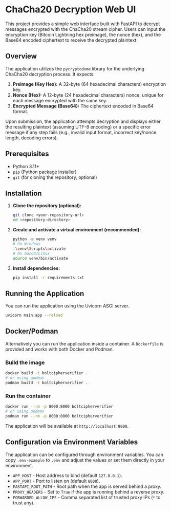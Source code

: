 # ChaCha20 Decryption Web UI

This project provides a simple web interface built with FastAPI to decrypt messages encrypted with the ChaCha20 stream cipher. Users can input the encryption key (Bitcoin Lightning hex preimage), the nonce (hex), and the Base64 encoded ciphertext to receive the decrypted plaintext.

## Overview

The application utilizes the `pycryptodome` library for the underlying ChaCha20 decryption process. It expects:

1.  **Preimage (Key Hex):** A 32-byte (64 hexadecimal characters) encryption key.
2.  **Nonce (Hex):** A 12-byte (24 hexadecimal characters) nonce, unique for each message encrypted with the same key.
3.  **Encrypted Message (Base64):** The ciphertext encoded in Base64 format.

Upon submission, the application attempts decryption and displays either the resulting plaintext (assuming UTF-8 encoding) or a specific error message if any step fails (e.g., invalid input format, incorrect key/nonce length, decoding errors).


## Prerequisites

*   Python 3.11+
*   `pip` (Python package installer)
*   `git` (for cloning the repository, optional)

## Installation

1.  **Clone the repository (optional):**
    ```bash
    git clone <your-repository-url>
    cd <repository-directory>
    ```

2.  **Create and activate a virtual environment (recommended):**
    ```bash
    python -m venv venv
    # On Windows
    .\venv\Scripts\activate
    # On macOS/Linux
    source venv/bin/activate
    ```

3.  **Install dependencies:**
    ```bash
    pip install -r requirements.txt
    ```

## Running the Application

You can run the application using the Uvicorn ASGI server.

```bash
uvicorn main:app --reload
```

## Docker/Podman

Alternatively you can run the application inside a container. A `Dockerfile` is
provided and works with both Docker and Podman.

### Build the image

```bash
docker build -t boltcipherverifier .
# or using podman
podman build -t boltcipherverifier .
```

### Run the container

```bash
docker run --rm -p 8000:8000 boltcipherverifier
# or using podman
podman run --rm -p 8000:8000 boltcipherverifier
```

The application will be available at `http://localhost:8000`.

## Configuration via Environment Variables

The application can be configured through environment variables. You can copy
`.env-example` to `.env` and adjust the values or set them directly in your
environment.

- `APP_HOST` - Host address to bind (default `127.0.0.1`).
- `APP_PORT` - Port to listen on (default `8000`).
- `FASTAPI_ROOT_PATH` - Root path when the app is served behind a proxy.
- `PROXY_HEADERS` - Set to `True` if the app is running behind a reverse proxy.
- `FORWARDED_ALLOW_IPS` - Comma separated list of trusted proxy IPs (`*` to trust any).


